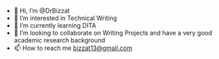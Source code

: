 - 👋 Hi, I’m @DrBizzat
- 👀 I’m interested in Technical Writing
- 🌱 I’m currently learning DITA
- 💞️ I’m looking to collaborate on Writing Projects and have a very good academic research background
- 📫 How to reach me bizzat13@gmail.com

<!---
DrBizzat/DrBizzat is a ✨ special ✨ repository because its `README.md` (this file) appears on your GitHub profile.
You can click the Preview link to take a look at your changes.
--->
